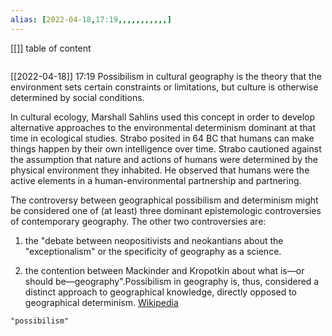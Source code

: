 ```yaml
---
alias: [2022-04-18,17:19,,,,,,,,,,,]
---
```

[[]]
table of content
```toc
```

[[2022-04-18]] 17:19
Possibilism in cultural geography is the theory that the environment sets certain constraints or limitations, but culture is otherwise determined by social conditions.

In cultural ecology, Marshall Sahlins used this concept in order to develop alternative approaches to the environmental determinism dominant at that time in ecological studies. Strabo posited in 64 BC that humans can make things happen by their own intelligence over time. Strabo cautioned against the assumption that nature and actions of  humans were determined by the physical environment they inhabited. He observed that humans were the active elements in a human-environmental partnership and partnering.

The controversy between geographical possibilism and determinism might be considered one of (at least) three dominant epistemologic controversies of contemporary geography. The other two controversies are:

1) the "debate between neopositivists and neokantians about the "exceptionalism" or the specificity of geography as a science.

2) the contention between Mackinder and Kropotkin about what is—or should be—geography".Possibilism in geography is, thus, considered a distinct approach to geographical knowledge, directly opposed to geographical determinism.
[Wikipedia](https://en.wikipedia.org/wiki/Possibilism%20(geography))
```query
"possibilism"
```